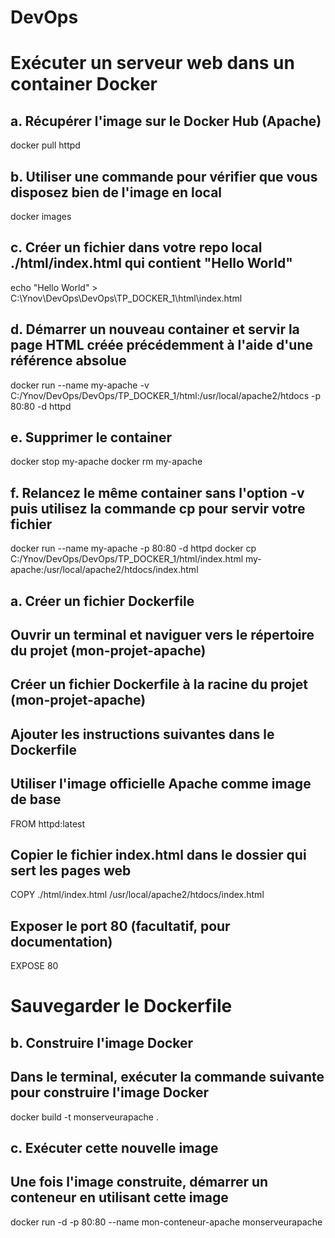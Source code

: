# DevOps
# Exécuter un serveur web dans un container Docker

## a. Récupérer l'image sur le Docker Hub (Apache)
docker pull httpd

## b. Utiliser une commande pour vérifier que vous disposez bien de l'image en local
docker images

## c. Créer un fichier dans votre repo local ./html/index.html qui contient "Hello World"
echo "Hello World" > C:\Ynov\DevOps\DevOps\TP_DOCKER_1\html\index.html

## d. Démarrer un nouveau container et servir la page HTML créée précédemment à l'aide d'une référence absolue
docker run --name my-apache -v C:/Ynov/DevOps/DevOps/TP_DOCKER_1/html:/usr/local/apache2/htdocs -p 80:80 -d httpd

## e. Supprimer le container
docker stop my-apache
docker rm my-apache

## f. Relancez le même container sans l'option -v puis utilisez la commande cp pour servir votre fichier
docker run --name my-apache -p 80:80 -d httpd
docker cp C:/Ynov/DevOps/DevOps/TP_DOCKER_1/html/index.html my-apache:/usr/local/apache2/htdocs/index.html


## a. Créer un fichier Dockerfile
## Ouvrir un terminal et naviguer vers le répertoire du projet (mon-projet-apache)
## Créer un fichier Dockerfile à la racine du projet (mon-projet-apache)
## Ajouter les instructions suivantes dans le Dockerfile

## Utiliser l'image officielle Apache comme image de base
FROM httpd:latest

## Copier le fichier index.html dans le dossier qui sert les pages web
COPY ./html/index.html /usr/local/apache2/htdocs/index.html

## Exposer le port 80 (facultatif, pour documentation)
EXPOSE 80

# Sauvegarder le Dockerfile

## b. Construire l'image Docker
## Dans le terminal, exécuter la commande suivante pour construire l'image Docker
docker build -t monserveurapache .

## c. Exécuter cette nouvelle image
## Une fois l'image construite, démarrer un conteneur en utilisant cette image
docker run -d -p 80:80 --name mon-conteneur-apache monserveurapache

